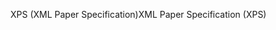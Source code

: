 <span data-ttu-id="451f0-101">XPS (XML Paper Specification)</span><span class="sxs-lookup"><span data-stu-id="451f0-101">XML Paper Specification (XPS)</span></span>